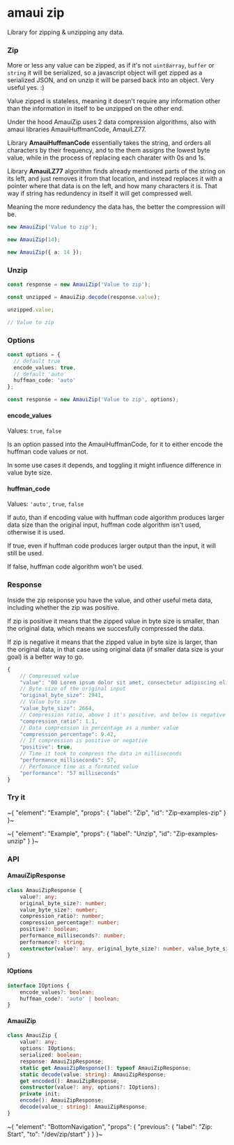 
# amaui zip

Library for zipping & unzipping any data.

### Zip

More or less any value can be zipped, as if it's not `uint8array`, `buffer` or `string` it will be serialized, so a javascript object will get zipped as a serialized JSON, and on unzip it will be parsed back into an object. Very useful yes. :)

Value zipped is stateless, meaning it doesn't require any information other than the information in itself to be unzipped on the other end.

Under the hood AmauiZip uses 2 data compression algorithms, also with amaui libraries AmauiHuffmanCode, AmauiLZ77.

Library **AmauiHuffmanCode** essentially takes the string, and orders all characters by their frequency, and to the them assigns the lowest byte value, while in the process of replacing each charater with 0s and 1s.

Library **AmauiLZ77** algorithm finds already mentioned parts of the string on its left, and just removes it from that location, and instead replaces it with a pointer where that data is on the left, and how many characters it is. That way if string has redundency in itself it will get compressed well.

Meaning the more redundency the data has, the better the compression will be.

```ts
new AmauiZip('Value to zip');

new AmauiZip(14);

new AmauiZip({ a: 14 });
```

### Unzip

```ts
const response = new AmauiZip('Value to zip');

const unzipped = AmauiZip.decode(response.value);

unzipped.value;

// Value to zip
```

### Options

```ts
const options = {
  // default true
  encode_values: true,
  // default 'auto'
  huffman_code: 'auto'
};

const response = new AmauiZip('Value to zip', options);
```

#### encode\_values

Values: `true`, `false`

Is an option passed into the AmauiHuffmanCode, for it to either encode the huffman code values or not.

In some use cases it depends, and toggling it might influence difference in value byte size.

#### huffman\_code

Values: `'auto'`, `true`, `false`

If auto, than if encoding value with huffman code algorithm produces larger data size than the original input, huffman code algorithm isn't used, otherwise it is used.

If true, even if huffman code produces larger output than the input, it will still be used.

If false, huffman code algorithm won't be used.

### Response

Inside the zip response you have the value, and other useful meta data, including whether the zip was positive.

If zip is positive it means that the zipped value in byte size is smaller, than the original data, which means we succesfully compressed the data.

If zip is negative it means that the zipped value in byte size is larger, than the original data, in that case using original data (if smaller data size is your goal) is a better way to go.

```ts
{
    // Compressed value
    "value": "00 Lorem ipsum dolor sit amet, consectetur adipiscing elit. Nam tincidunt justo'1n,9' mi ornare volutpat. Praesent consequat mauris id massa vehicula, ac molestie dolor t'30,8'. Fusce neque't,6', commodo nec justo nec,'n,9'euismod erat. Vivamus at t'5e,9'massa, nec tempor ante. In suscipit nisl nec faucibus gravida. In non '35,9'rat, eu luctus ligula. Sed purus justo, congue in congue eget, placerat scelerisque velit. Sed vel arcu risus.'5v,a'uctor quis erat a porta.\n\nMauris vel dui at lectus t'cm,9'finibus id u'7m,7'. Phasellus in velit elit. Etiam eu dapibus lorem. Maecena'9s,f'urna. Cras vulputate lobortis urna quis condimentum. Ut si'gk,7'sodales metus, eu eleifend arcu. In sed porta elit. Duis s'ie,8'dictum v's,6'Class aptent taciti sociosqu ad litora torquent per conubia nostra, per inceptos himenaeos. Sed c'ej,7'vitae magna eu c'np,a'.'c7,9'f'gg,8'v'le,7' dignissim. Aliquam'21,9'uris lacinia,'7r,9'ante eu,'24,a'leo. Suspendisse vel s'1b,7'lacus. A'2k,7'erat v'q4,8'\n\nMaecenas m'p2,8'neque vel purus aliquam,'47,7'pharetra purus m'ql,7'.'q5,7's't6,8'odio'dg,c', bibendu'bc,7' 'kx,b','lj,a'lorem. Aenean vestibulum lacus 'vt,9'lectus sagittis consequat.'7e,d'est ante,'a0,a' eget 'lv,7'ac, d'k6,7'ornare purus. Proin porta p'6s,8'ipsum,'ib,d'erat c'11d,b'pretium. Nullam s'c8,7'nisi non metus '10w,8','u2,8'blandit tellus iaculis. Quisque el'36,c'orci, ac elementum nunc c'157,c't. Ve'8y,9'curs'cw,8'et ferm'ou,a'fringilla ligula sed quam p'71,7', sed congue metus euismod.\n\nQ'4l,7'v's2,9'i'uc,8'vel v'17h,9'Fusce sollicitudin sed risus et v'18n,9'A'j6,8'get nisi vel risus tempor i'84,8'In l'v6,8'c'1cd,b'ipsum, sed cons'1d0,8'mi e'ur,9'.'y0,a'egestas erat quis gravida tristique. In hac habitasse platea dictumst. Cras s'6b,c'non augue volutpat ultricies. Mauris finibus urna velit, a e'44,7'tellus f'11,8't. Nam a tortor et ligula v'dv,b'o'1jt,a's'1is,8'ac mi'in,7' '1kr,c'diam vitae elit t'6t,8' 'f2,9'. Duis eget magna mauris.\n\nInteger ut ipsum eu tortor mollis accumsan nec vitae ex'oa,8'convallis, eros et viverra f'3i,8', orci purus u'8x,8' lectus, rutrum ultrices odio nibh non odio.'ni,9'imperdiet elit eu s'1kt,8'suscipit. Pellentesque s'1lp,8'ex sed mattis im'21,7'.'15x,9'e'c3,8'r'8w,8'nisl non ornare. Duis f'ok,9'maximus venenatis. P'w0,9'titor eget quam s'1vh,8'v'1v7,9'Nulla arcu purus,'187,8' id v'hf,9't, t'1xm,9's'1pe,8'. Donec ullamcorper id lacus in placerat.'7k,e'a'da,8'u'1y8,9'e'6x,7'pulvinar. M'1c5,8'oreet sem augue, eget auctor erat semper '1ux,9'Nulla e'1q6,9'mi. Etiam s'16d,8'libero at lobortis t'20u,a'S'1ea,b'sem ligula,'39,9'u'85,b','15w,a's'19f,9'acus. Fusce quis arcu v'nz,9','6h,9' neque u'ib,8','u1,9'justo.",
    // Byte size of the original input
    "original_byte_size": 2941,
    // Value byte size
    "value_byte_size": 2664,
    // Compression ratio, above 1 it's positive, and below is negative compression
    "compression_ratio": 1.1,
    // Data compression in percentage as a number value
    "compression_percentage": 9.42,
    // If compression is positive or negative
    "positive": true,
    // Time it took to compress the data in milliseconds
    "performance_milliseconds": 57,
    // Perfomance time as a formated value
    "performance": "57 milliseconds"
}
```

### Try it

~{
  "element": "Example",
  "props": {
    "label": "Zip",
    "id": "Zip-examples-zip"
  }
}~

~{
  "element": "Example",
  "props": {
    "label": "Unzip",
    "id": "Zip-examples-unzip"
  }
}~

### API

#### AmauiZipResponse

```ts
class AmauiZipResponse {
    value?: any;
    original_byte_size?: number;
    value_byte_size?: number;
    compression_ratio?: number;
    compression_percentage?: number;
    positive?: boolean;
    performance_milliseconds?: number;
    performance?: string;
    constructor(value?: any, original_byte_size?: number, value_byte_size?: number, compression_ratio?: number, compression_percentage?: number, positive?: boolean, performance_milliseconds?: number, performance?: string);
}
```

#### IOptions

```ts
interface IOptions {
    encode_values?: boolean;
    huffman_code?: 'auto' | boolean;
}
```

#### AmauiZip

```ts
class AmauiZip {
    value?: any;
    options: IOptions;
    serialized: boolean;
    response: AmauiZipResponse;
    static get AmauiZipResponse(): typeof AmauiZipResponse;
    static decode(value: string): AmauiZipResponse;
    get encoded(): AmauiZipResponse;
    constructor(value?: any, options?: IOptions);
    private init;
    encode(): AmauiZipResponse;
    decode(value_: string): AmauiZipResponse;
}
```


~{
  "element": "BottomNavigation",
  "props": {
    "previous": {
      "label": "Zip: Start",
      "to": "/dev/zip/start"
    }
  }
}~
